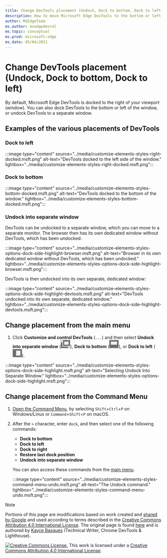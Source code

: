 ```yaml
---
title: Change DevTools placement (Undock, Dock to bottom, Dock to left)
description: How to move Microsoft Edge DevTools to the bottom or left of your viewport, or to a separate window.
author: MSEdgeTeam
ms.author: msedgedevrel
ms.topic: conceptual
ms.prod: microsoft-edge
ms.date: 05/04/2021
---
```

<!-- Copyright Kayce Basques

   Licensed under the Apache License, Version 2.0 (the "License");
   you may not use this file except in compliance with the License.
   You may obtain a copy of the License at

       https://www.apache.org/licenses/LICENSE-2.0

   Unless required by applicable law or agreed to in writing, software
   distributed under the License is distributed on an "AS IS" BASIS,
   WITHOUT WARRANTIES OR CONDITIONS OF ANY KIND, either express or implied.
   See the License for the specific language governing permissions and
   limitations under the License.  -->
# Change DevTools placement (Undock, Dock to bottom, Dock to left)

By default, Microsoft Edge DevTools is docked to the right of your viewport (window).  You can also dock DevTools to the bottom or left of the window, or undock DevTools to a separate window.


<!-- ====================================================================== -->
## Examples of the various placements of DevTools

### Dock to left

:::image type="content" source="../media/customize-elements-styles-right-docked.msft.png" alt-text="DevTools docked to the left side of the window." lightbox="../media/customize-elements-styles-right-docked.msft.png":::

### Dock to bottom

:::image type="content" source="../media/customize-elements-styles-bottom-docked.msft.png" alt-text="DevTools docked to the bottom of the window." lightbox="../media/customize-elements-styles-bottom-docked.msft.png":::

### Undock into separate window

DevTools can be undocked to a separate window, which you can move to a separate monitor.  The browser then has its own dedicated window without DevTools, which has been undocked:

:::image type="content" source="../media/customize-elements-styles-options-dock-side-highlight-browser.msft.png" alt-text="Browser in its own dedicated window without DevTools, which has been undocked." lightbox="../media/customize-elements-styles-options-dock-side-highlight-browser.msft.png":::

DevTools is then undocked into its own separate, dedicated window:

:::image type="content" source="../media/customize-elements-styles-options-dock-side-highlight-devtools.msft.png" alt-text="DevTools undocked into its own separate, dedicated window." lightbox="../media/customize-elements-styles-options-dock-side-highlight-devtools.msft.png":::


<!-- ====================================================================== -->
## Change placement from the main menu

1.  Click **Customize and control DevTools** (`...`) and then select **Undock into separate window** (![Undock.](../media/undock-icon.msft.png)), **Dock to bottom** (![Dock to bottom.](../media/bottom-icon.msft.png)), or **Dock to left** (![Dock to left.](../media/left-icon.msft.png)).

:::image type="content" source="../media/customize-elements-styles-options-dock-side-highlight.msft.png" alt-text="Selecting Undock Into Separate Window." lightbox="../media/customize-elements-styles-options-dock-side-highlight.msft.png":::


<!-- ====================================================================== -->
## Change placement from the Command Menu

1.  [Open the Command Menu](../command-menu/index.md), by selecting `Shift`+`Ctrl`+`P` on Windows/Linux or `Command`+`Shift`+`P` on macOS.
1.  After the `>` character, enter `dock`, and then select one of the following commands:

    *  **Dock to bottom**
    *  **Dock to left**
    *  **Dock to right**
    *  **Restore last dock position**
    *  **Undock into separate window**

    You can also access these commands from the [main menu](#change-placement-from-the-main-menu).

    :::image type="content" source="../media/customize-elements-styles-command-menu-undo.msft.png" alt-text="The Undock command." lightbox="../media/customize-elements-styles-command-menu-undo.msft.png":::


<!-- ====================================================================== -->
> [!NOTE]
> Portions of this page are modifications based on work created and [shared by Google](https://developers.google.com/terms/site-policies) and used according to terms described in the [Creative Commons Attribution 4.0 International License](https://creativecommons.org/licenses/by/4.0).
> The original page is found [here](https://developers.google.com/web/tools/chrome-devtools/customize/placement) and is authored by [Kayce Basques](https://developers.google.com/web/resources/contributors#kayce-basques) (Technical Writer, Chrome DevTools \& Lighthouse).

[![Creative Commons License.](https://i.creativecommons.org/l/by/4.0/88x31.png)](https://creativecommons.org/licenses/by/4.0)
This work is licensed under a [Creative Commons Attribution 4.0 International License](https://creativecommons.org/licenses/by/4.0).
